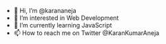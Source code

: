 - 👋 Hi, I’m @karananeja
- 👀 I’m interested in Web Development
- 🌱 I’m currently learning JavaScript
- 📫 How to reach me on Twitter @KaranKumarAneja

<!---
karananeja/karananeja is a ✨ special ✨ repository because its `README.md` (this file) appears on your GitHub profile.
You can click the Preview link to take a look at your changes.
--->
